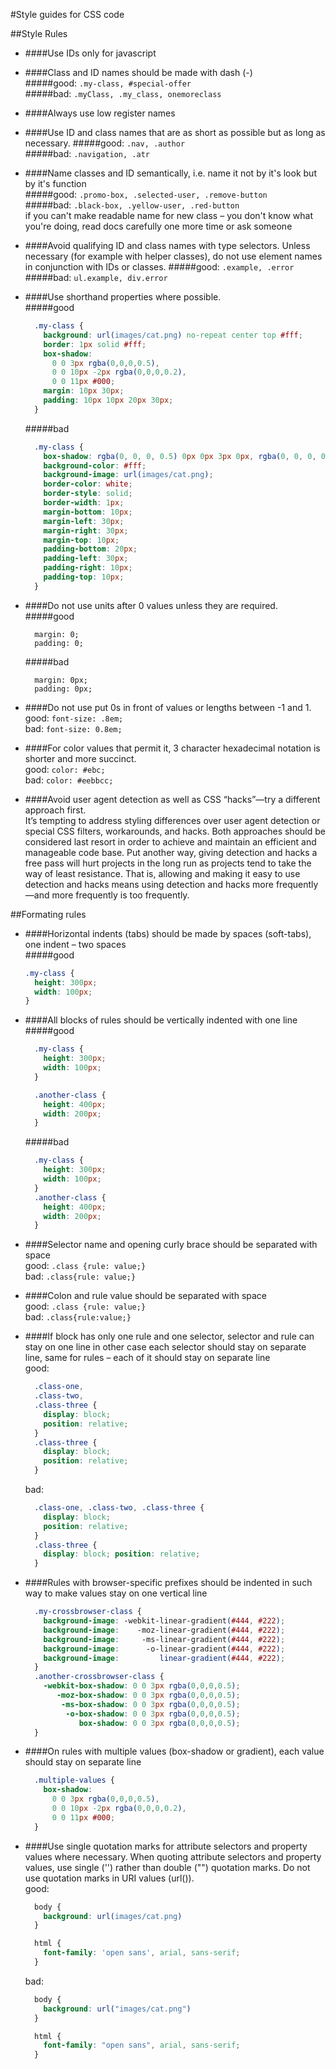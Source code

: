 #Style guides for CSS code

##Style Rules

* ####Use IDs only for javascript

* ####Class and ID names should be made with dash (-)   
  #####good:
  ```.my-class, #special-offer```    
  #####bad:
  ```.myClass, .my_class, onemoreclass```   

* ####Always use low register names

* ####Use ID and class names that are as short as possible but as long as necessary.
  #####good:
  ```.nav, .author```   
  #####bad:
  ```.navigation, .atr```    

* ####Name classes and ID semantically, i.e. name it not by it's look but by it's function   
  #####good:
  ```.promo-box, .selected-user, .remove-button```   
  #####bad:
  ```.black-box, .yellow-user, .red-button```   
  if you can't make readable name for new class – you don't know what you're doing, read docs carefully one more time or ask someone

* ####Avoid qualifying ID and class names with type selectors.
  Unless necessary (for example with helper classes), do not use element names in conjunction with IDs or classes.
  #####good:
  ```.example, .error```
  #####bad:
  ```ul.example, div.error```
  
* ####Use shorthand properties where possible.     
  #####good
  ```css
    .my-class {
      background: url(images/cat.png) no-repeat center top #fff;
      border: 1px solid #fff;
      box-shadow: 
        0 0 3px rgba(0,0,0,0.5),
        0 0 10px -2px rgba(0,0,0,0.2),
        0 0 11px #000;
      margin: 10px 30px;
      padding: 10px 10px 20px 30px;
    }
  ```
  #####bad
  ```css
    .my-class {
      box-shadow: rgba(0, 0, 0, 0.5) 0px 0px 3px 0px, rgba(0, 0, 0, 0.2) 0px 0px 10px -2px, black 0px 0px 11px 0px;
      background-color: #fff;
      background-image: url(images/cat.png);
      border-color: white;
      border-style: solid;
      border-width: 1px;
      margin-bottom: 10px;
      margin-left: 30px;
      margin-right: 30px;
      margin-top: 10px;
      padding-bottom: 20px;
      padding-left: 30px;
      padding-right: 10px;
      padding-top: 10px;
    }
  ```

* ####Do not use units after 0 values unless they are required.
  #####good    
  ```
    margin: 0;
    padding: 0;
  ```
  #####bad    
  ```
    margin: 0px;
    padding: 0px;
  ```

* ####Do not use put 0s in front of values or lengths between -1 and 1.    
  good: ```font-size: .8em;```    
  bad: ```font-size: 0.8em;```    

* ####For color values that permit it, 3 character hexadecimal notation is shorter and more succinct.   
  good: ```color: #ebc;```    
  bad: ```color: #eebbcc;```

* ####Avoid user agent detection as well as CSS “hacks”—try a different approach first.   
  It’s tempting to address styling differences over user agent detection or special CSS filters, workarounds, and hacks. Both approaches should be considered last resort in order to achieve and maintain an efficient and manageable code base. Put another way, giving detection and hacks a free pass will hurt projects in the long run as projects tend to take the way of least resistance. That is, allowing and making it easy to use detection and hacks means using detection and hacks more frequently—and more frequently is too frequently.

##Formating rules

* ####Horizontal indents (tabs) should be made by spaces (soft-tabs), one indent – two spaces    
  #####good      
  ```css
  .my-class {
    height: 300px;
    width: 100px;
  }
  ```

* ####All blocks of rules should be vertically indented with one line
  #####good      
  ```css
    .my-class {
      height: 300px;
      width: 100px;
    }   

    .another-class {
      height: 400px;
      width: 200px;
    }
  ```
  #####bad      
  ```css
    .my-class {
      height: 300px;
      width: 100px;
    }   
    .another-class {
      height: 400px;
      width: 200px;
    }
  ```

* ####Selector name and opening curly brace should be separated with space      
  good: ```.class {rule: value;}```   
  bad: ```.class{rule: value;}```   

* ####Colon and rule value should be separated with space    
  good: ```.class {rule: value;}```   
  bad: ```.class{rule:value;}```    

* ####If block has only one rule and one selector, selector and rule can stay on one line
  in other case each selector should stay on separate line, same for rules – each of it should stay on separate line    
  good:
  ```css
    .class-one,
    .class-two,
    .class-three {
      display: block;
      position: relative;
    }
    .class-three {
      display: block; 
      position: relative;
    }
  ```
  bad:
  ```css
    .class-one, .class-two, .class-three {
      display: block;
      position: relative;
    }
    .class-three {
      display: block; position: relative;
    }
  ```
  
* ####Rules with browser-specific prefixes should be indented in such way to make values stay on one vertical line
  ```css
    .my-crossbrowser-class {
      background-image: -webkit-linear-gradient(#444, #222);
      background-image:    -moz-linear-gradient(#444, #222);
      background-image:     -ms-linear-gradient(#444, #222);
      background-image:      -o-linear-gradient(#444, #222);
      background-image:         linear-gradient(#444, #222);
    }
    .another-crossbrowser-class {
      -webkit-box-shadow: 0 0 3px rgba(0,0,0,0.5);
         -moz-box-shadow: 0 0 3px rgba(0,0,0,0.5);
          -ms-box-shadow: 0 0 3px rgba(0,0,0,0.5);
           -o-box-shadow: 0 0 3px rgba(0,0,0,0.5);
              box-shadow: 0 0 3px rgba(0,0,0,0.5);
    }
  ```

* ####On rules with multiple values (box-shadow or gradient), each value should stay on separate line
  ``` css
    .multiple-values {
      box-shadow: 
        0 0 3px rgba(0,0,0,0.5),
        0 0 10px -2px rgba(0,0,0,0.2),
        0 0 11px #000;
    }
  ```
* ####Use single quotation marks for attribute selectors and property values where necessary.
  When quoting attribute selectors and property values, use single ('') rather than double ("") quotation marks. Do not use quotation marks in URI values (url()).    
  good:
  ```css
    body {
      background: url(images/cat.png)
    }

    html {
      font-family: 'open sans', arial, sans-serif;
    }
  ```
  bad:
  ```css
    body {
      background: url("images/cat.png")
    }

    html {
      font-family: "open sans", arial, sans-serif;
    }
  ```